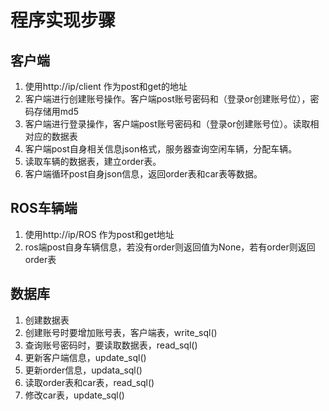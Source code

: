# 程序实现步骤
## 客户端
1. 使用http://ip/client 作为post和get的地址
2. 客户端进行创建账号操作。客户端post账号密码和（登录or创建账号位），密码存储用md5
3. 客户端进行登录操作，客户端post账号密码和（登录or创建账号位）。读取相对应的数据表
4. 客户端post自身相关信息json格式，服务器查询空闲车辆，分配车辆。
5. 读取车辆的数据表，建立order表。
6. 客户端循环post自身json信息，返回order表和car表等数据。

## ROS车辆端
1. 使用http://ip/ROS 作为post和get地址
2. ros端post自身车辆信息，若没有order则返回值为None，若有order则返回order表

## 数据库
1. 创建数据表
2. 创建账号时要增加账号表，客户端表，write_sql()
2. 查询账号密码时，要读取数据表，read_sql()
3. 更新客户端信息，update_sql()
4. 更新order信息，updata_sql()
5. 读取order表和car表，read_sql()
6. 修改car表，update_sql()